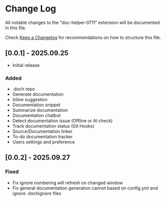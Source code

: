# Change Log

All notable changes to the "doc-helper-0711" extension will be documented in this file.

Check [Keep a Changelog](http://keepachangelog.com/) for recommendations on how to structure this file.

## [0.0.1] - 2025.09.25

- Initial release

### Added

- .doch repo
- Generate documentation
- Inline suggestion
- Documentation snippet
- Summarize documentation
- Documentation chatbot
- Detect documentation issue (Offline or AI check)
- Track documentation status (Git Hooks)
- Source/Documentation linker
- To-do documentation tracker
- Users settings and preference

## [0.0.2] - 2025.09.27

### Fixed

- Fix ignore numbering will refresh on changed window
- Fix general documentation generation cannot based on config.yml and ignore .dochignore files